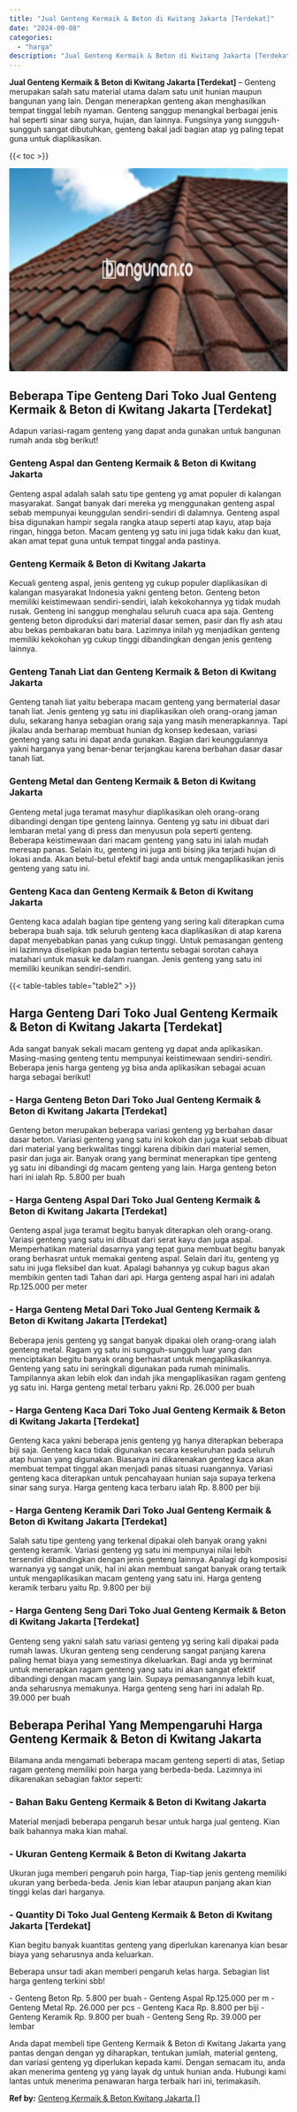 ```yaml
---
title: "Jual Genteng Kermaik & Beton di Kwitang Jakarta [Terdekat]"
date: "2024-09-08"
categories: 
  - "harga"
description: "Jual Genteng Kermaik & Beton di Kwitang Jakarta [Terdekat]. Anda dapat membeli tipe Genteng Kermaik & Beton di Kwitang Jakarta yang pantas dengan dengan yg d..."
---
```


**Jual Genteng Kermaik & Beton di Kwitang Jakarta \[Terdekat\]** – Genteng merupakan salah satu material utama dalam satu unit hunian maupun bangunan yang lain. Dengan menerapkan genteng akan menghasilkan tempat tinggal lebih nyaman. Genteng sanggup menangkal berbagai jenis hal seperti sinar sang surya, hujan, dan lainnya. Fungsinya yang sungguh-sungguh sangat dibutuhkan, genteng bakal jadi bagian atap yg paling tepat guna untuk diaplikasikan.

{{< toc >}}

![Jual Genteng Kermaik & Beton di Kwitang Jakarta [Terdekat]](/images/genteng-minimalis-murah11.png)

## Beberapa Tipe Genteng Dari Toko Jual Genteng Kermaik & Beton di Kwitang Jakarta \[Terdekat\]

Adapun variasi-ragam genteng yang dapat anda gunakan untuk bangunan rumah anda sbg berikut!

### Genteng Aspal dan Genteng Kermaik & Beton di Kwitang Jakarta

Genteng aspal adalah salah satu tipe genteng yg amat populer di kalangan masyarakat. Sangat banyak dari mereka yg menggunakan genteng aspal sebab mempunyai keunggulan sendiri-sendiri di dalamnya. Genteng aspal bisa digunakan hampir segala rangka ataup seperti atap kayu, atap baja ringan, hingga beton. Macam genteng yg satu ini juga tidak kaku dan kuat, akan amat tepat guna untuk tempat tinggal anda pastinya.

### Genteng Kermaik & Beton di Kwitang Jakarta

Kecuali genteng aspal, jenis genteng yg cukup populer diaplikasikan di kalangan masyarakat Indonesia yakni genteng beton. Genteng beton memiliki keistimewaan sendiri-sendiri, ialah kekokohannya yg tidak mudah rusak. Genteng ini sanggup menghalau seluruh cuaca apa saja. Genteng genteng beton diproduksi dari material dasar semen, pasir dan fly ash atau abu bekas pembakaran batu bara. Lazimnya inilah yg menjadikan genteng memiliki kekokohan yg cukup tinggi dibandingkan dengan jenis genteng lainnya.

### Genteng Tanah Liat dan Genteng Kermaik & Beton di Kwitang Jakarta

Genteng tanah liat yaitu beberapa macam genteng yang bermaterial dasar tanah liat. Jenis genteng yg satu ini diaplikasikan oleh orang-orang jaman dulu, sekarang hanya sebagian orang saja yang masih menerapkannya. Tapi jikalau anda berharap membuat hunian dg konsep kedesaan, variasi genteng yang satu ini dapat anda gunakan. Bagian dari keunggulannya yakni harganya yang benar-benar terjangkau karena berbahan dasar dasar tanah liat.

### Genteng Metal dan Genteng Kermaik & Beton di Kwitang Jakarta

Genteng metal juga teramat masyhur diaplikasikan oleh orang-orang dibandingi dengan tipe genteng lainnya. Genteng yg satu ini dibuat dari lembaran metal yang di press dan menyusun pola seperti genteng. Beberapa keistimewaan dari macam genteng yang satu ini ialah mudah meresap panas. Selain itu, genteng ini juga anti bising jika terjadi hujan di lokasi anda. Akan betul-betul efektif bagi anda untuk mengaplikasikan jenis genteng yang satu ini.

### Genteng Kaca dan Genteng Kermaik & Beton di Kwitang Jakarta

Genteng kaca adalah bagian tipe genteng yang sering kali diterapkan cuma beberapa buah saja. tdk seluruh genteng kaca diaplikasikan di atap karena dapat menyebabkan panas yang cukup tinggi. Untuk pemasangan genteng ini lazimnya diselipkan pada bagian tertentu sebagai sorotan cahaya matahari untuk masuk ke dalam ruangan. Jenis genteng yang satu ini memiliki keunikan sendiri-sendiri.

{{< table-tables table="table2" >}}

## Harga Genteng Dari Toko Jual Genteng Kermaik & Beton di Kwitang Jakarta \[Terdekat\]

Ada sangat banyak sekali macam genteng yg dapat anda aplikasikan. Masing-masing genteng tentu mempunyai keistimewaan sendiri-sendiri. Beberapa jenis harga genteng yg bisa anda aplikasikan sebagai acuan harga sebagai berikut!

### \- Harga Genteng Beton Dari Toko Jual Genteng Kermaik & Beton di Kwitang Jakarta \[Terdekat\]

Genteng beton merupakan beberapa variasi genteng yg berbahan dasar dasar beton. Variasi genteng yang satu ini kokoh dan juga kuat sebab dibuat dari material yang berkwalitas tinggi karena dibikin dari material semen, pasir dan juga air. Banyak orang yang berminat menerapkan tipe genteng yg satu ini dibandingi dg macam genteng yang lain. Harga genteng beton hari ini ialah Rp. 5.800 per buah

### \- Harga Genteng Aspal Dari Toko Jual Genteng Kermaik & Beton di Kwitang Jakarta \[Terdekat\]

Genteng aspal juga teramat begitu banyak diterapkan oleh orang-orang. Variasi genteng yang satu ini dibuat dari serat kayu dan juga aspal. Memperhatikan material dasarnya yang tepat guna membuat begitu banyak orang berhasrat untuk memakai genteng aspal. Selain dari itu, genteng yg satu ini juga fleksibel dan kuat. Apalagi bahannya yg cukup bagus akan membikin genten tadi Tahan dari api. Harga genteng aspal hari ini adalah Rp.125.000 per meter

### \- Harga Genteng Metal Dari Toko Jual Genteng Kermaik & Beton di Kwitang Jakarta \[Terdekat\]

Beberapa jenis genteng yg sangat banyak dipakai oleh orang-orang ialah genteng metal. Ragam yg satu ini sungguh-sungguh luar yang dan menciptakan begitu banyak orang berhasrat untuk mengaplikasikannya. Genteng yang satu ini seringkali digunakan pada rumah minimalis. Tampilannya akan lebih elok dan indah jika mengaplikasikan ragam genteng yg satu ini. Harga genteng metal terbaru yakni Rp. 26.000 per buah

### \- Harga Genteng Kaca Dari Toko Jual Genteng Kermaik & Beton di Kwitang Jakarta \[Terdekat\]

Genteng kaca yakni beberapa jenis genteng yg hanya diterapkan beberapa biji saja. Genteng kaca tidak digunakan secara keseluruhan pada seluruh atap hunian yang digunakan. Biasanya ini dikarenakan genteg kaca akan membuat tempat tinggal akan menjadi panas situasi ruangannya. Variasi genteng kaca diterapkan untuk pencahayaan hunian saja supaya terkena sinar sang surya. Harga genteng kaca terbaru ialah Rp. 8.800 per biji

### \- Harga Genteng Keramik Dari Toko Jual Genteng Kermaik & Beton di Kwitang Jakarta \[Terdekat\]

Salah satu tipe genteng yang terkenal dipakai oleh banyak orang yakni genteng keramik. Variasi genteng yg satu ini mempunyai nilai lebih tersendiri dibandingkan dengan jenis genteng lainnya. Apalagi dg komposisi warnanya yg sangat unik, hal ini akan membuat sangat banyak orang tertaik untuk mengaplikasikan macam genteng yang satu ini. Harga genteng keramik terbaru yaitu Rp. 9.800 per biji

### \- Harga Genteng Seng Dari Toko Jual Genteng Kermaik & Beton di Kwitang Jakarta \[Terdekat\]

Genteng seng yakni salah satu variasi genteng yg sering kali dipakai pada rumah lawas. Ukuran genteng seng cenderung sangat panjang karena paling hemat biaya yang semestinya dikeluarkan. Bagi anda yg berminat untuk menerapkan ragam genteng yang satu ini akan sangat efektif dibandingi dengan macam yang lain. Supaya pemasangannya lebih kuat, anda seharusnya memakunya. Harga genteng seng hari ini adalah Rp. 39.000 per buah

## Beberapa Perihal Yang Mempengaruhi Harga Genteng Kermaik & Beton di Kwitang Jakarta

Bilamana anda mengamati beberapa macam genteng seperti di atas, Setiap ragam genteng memiliki poin harga yang berbeda-beda. Lazimnya ini dikarenakan sebagian faktor seperti:

### \- Bahan Baku Genteng Kermaik & Beton di Kwitang Jakarta

Material menjadi beberapa pengaruh besar untuk harga jual genteng. Kian baik bahannya maka kian mahal.

### \- Ukuran Genteng Kermaik & Beton di Kwitang Jakarta

Ukuran juga memberi pengaruh poin harga, Tiap-tiap jenis genteng memiliki ukuran yang berbeda-beda. Jenis kian lebar ataupun panjang akan kian tinggi kelas dari harganya.

### \- Quantity Di Toko Jual Genteng Kermaik & Beton di Kwitang Jakarta \[Terdekat\]

Kian begitu banyak kuantitas genteng yang diperlukan karenanya kian besar biaya yang seharusnya anda keluarkan.

Beberapa unsur tadi akan memberi pengaruh kelas harga. Sebagian list harga genteng terkini sbb!

\- Genteng Beton Rp. 5.800 per buah - Genteng Aspal Rp.125.000 per m - Genteng Metal Rp. 26.000 per pcs - Genteng Kaca Rp. 8.800 per biji - Genteng Keramik Rp. 9.800 per buah - Genteng Seng Rp. 39.000 per lembar

Anda dapat membeli tipe Genteng Kermaik & Beton di Kwitang Jakarta yang pantas dengan dengan yg diharapkan, tentukan jumlah, material genteng, dan variasi genteng yg diperlukan kepada kami. Dengan semacam itu, anda akan menerima genteng yg yang layak dg untuk hunian anda. Hubungi kami lantas untuk menerima penawaran harga terbaik hari ini, terimakasih.

**Ref by:**  [Genteng Kermaik & Beton  Kwitang Jakarta []](https://id.wikipedia.org/wiki/Genteng)
